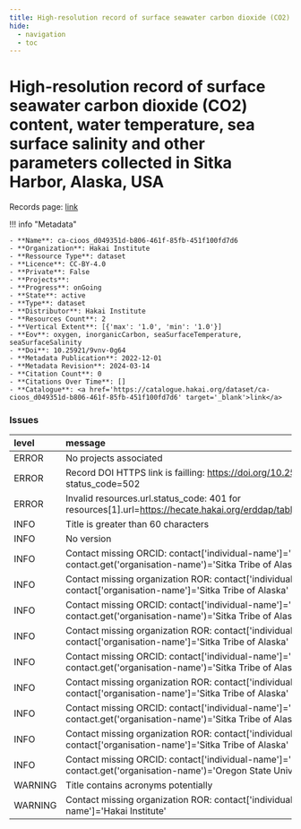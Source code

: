 ```yaml
---
title: High-resolution record of surface seawater carbon dioxide (CO2) content, water temperature, sea surface salinity and other parameters collected in Sitka Harbor, Alaska, USA
hide:
  - navigation
  - toc
---
```


# High-resolution record of surface seawater carbon dioxide (CO2) content, water temperature, sea surface salinity and other parameters collected in Sitka Harbor, Alaska, USA

Records page: <a href='https://catalogue.hakai.org/dataset/ca-cioos_d049351d-b806-461f-85fb-451f100fd7d6' target='_blank'>link</a>

<div id='map'></div>

!!! info "Metadata"
    
    - **Name**: ca-cioos_d049351d-b806-461f-85fb-451f100fd7d6 
    - **Organization**: Hakai Institute 
    - **Ressource Type**: dataset 
    - **Licence**: CC-BY-4.0 
    - **Private**: False 
    - **Projects**:  
    - **Progress**: onGoing 
    - **State**: active 
    - **Type**: dataset 
    - **Distributor**: Hakai Institute 
    - **Resources Count**: 2 
    - **Vertical Extent**: [{'max': '1.0', 'min': '1.0'}] 
    - **Eov**: oxygen, inorganicCarbon, seaSurfaceTemperature, seaSurfaceSalinity 
    - **Doi**: 10.25921/9vnv-0g64 
    - **Metadata Publication**: 2022-12-01 
    - **Metadata Revision**: 2024-03-14 
    - **Citation Count**: 0 
    - **Citations Over Time**: [] 
    - **Catalogue**: <a href='https://catalogue.hakai.org/dataset/ca-cioos_d049351d-b806-461f-85fb-451f100fd7d6' target='_blank'>link</a> 

### Issues

| level   | message                                                                                                                                   |
|:--------|:------------------------------------------------------------------------------------------------------------------------------------------|
| ERROR   | No projects associated                                                                                                                    |
| ERROR   | Record DOI HTTPS link is failling: https://doi.org/10.25921/9vnv-0g64 status_code=502                                                     |
| ERROR   | Invalid resources.url.status_code: 401 for resources[1].url=https://hecate.hakai.org/erddap/tabledap/HakaiSitkaBoLResearch.html           |
| INFO    | Title is greater than 60 characters                                                                                                       |
| INFO    | No version                                                                                                                                |
| INFO    | Contact missing ORCID: contact['individual-name']='Whitehead, Chris' contact.get('organisation-name')='Sitka Tribe of Alaska'             |
| INFO    | Contact missing organization ROR:  contact['individual-name']='Whitehead, Chris' contact['organisation-name']='Sitka Tribe of Alaska'     |
| INFO    | Contact missing ORCID: contact['individual-name']='Lanphier, Karie' contact.get('organisation-name')='Sitka Tribe of Alaska'              |
| INFO    | Contact missing organization ROR:  contact['individual-name']='Lanphier, Karie' contact['organisation-name']='Sitka Tribe of Alaska'      |
| INFO    | Contact missing ORCID: contact['individual-name']='Peterson, Willoughby' contact.get('organisation-name')='Sitka Tribe of Alaska'         |
| INFO    | Contact missing organization ROR:  contact['individual-name']='Peterson, Willoughby' contact['organisation-name']='Sitka Tribe of Alaska' |
| INFO    | Contact missing ORCID: contact['individual-name']='Kennedy, Estjer' contact.get('organisation-name')='Sitka Tribe of Alaska'              |
| INFO    | Contact missing organization ROR:  contact['individual-name']='Kennedy, Estjer' contact['organisation-name']='Sitka Tribe of Alaska'      |
| INFO    | Contact missing ORCID: contact['individual-name']='Hales, Burke' contact.get('organisation-name')='Oregon State University'               |
| WARNING | Title contains acronyms potentially                                                                                                       |
| WARNING | Contact missing organization ROR:  contact['individual-name']='' contact['organisation-name']='Hakai Institute'                           |

<script>
   document.addEventListener("DOMContentLoaded", function() {
    var map = L.map('map').setView([51.505, -125.09], 5);
    L.tileLayer('https://tile.openstreetmap.org/{z}/{x}/{y}.png', {
        maxZoom: 19,
        attribution: '&copy; <a href="http://www.openstreetmap.org/copyright">OpenStreetMap</a>'
    }).addTo(map);
    var geojsonFeature = {
        "type": "Feature",
        "properties": {
            "name" : "High-resolution record of surface seawater carbon dioxide (CO2) content, water temperature, sea surface salinity and other parameters collected in Sitka Harbor, Alaska, USA"
        },
        "geometry": {'type': 'Point', 'coordinates': [-135.3456, 57.0526]}
    }
    L.geoJSON(geojsonFeature).addTo(map);
   })
</script>